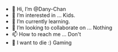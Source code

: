 - 👋 Hi, I’m @Dany-Chan
- 👀 I’m interested in ... Kids.
- 🌱 I’m currently learning.
- 💞️ I’m looking to collaborate on ... Nothing
- 📫 How to reach me ... Don't
- 💩 I want to die :) Gaming

<!---
Dany-Chan/Dany-Chan is a ✨ special ✨ repository because its `README.md` (this file) appears on your GitHub profile.
You can click the Preview link to take a look at your changes.
--->
